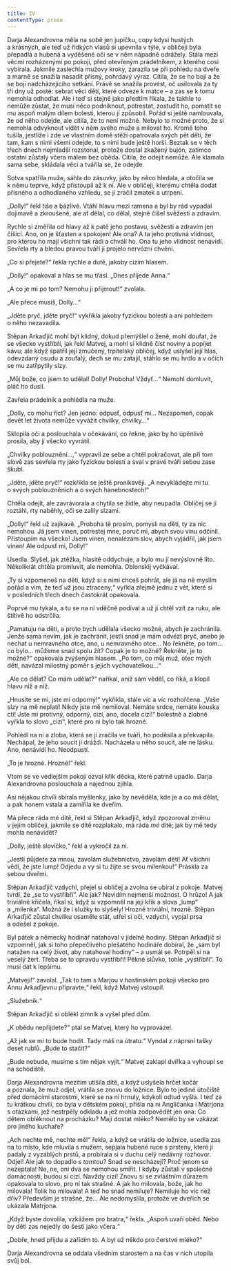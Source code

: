 ```yaml
---
title: IV
contentType: prose
---
```


Darja Alexandrovna měla na sobě jen jupičku, copy kdysi hustých a krásných, ale teď už řídkých vlasů si upevnila v týle, v obličeji byla přepadlá a hubená a vyděšené oči se v něm nápadně odrážely. Stála mezi věcmi rozházenými po pokoji, před otevřeným prádelníkem, z kterého cosi vybírala. Jakmile zaslechla mužovy kroky, zarazila se při pohledu na dveře a marně se snažila nasadit přísný, pohrdavý výraz. Cítila, že se ho bojí a že se bojí nadcházejícího setkání. Právě se snažila provést, oč usilovala za ty tři dny už posté: sebrat věci dětí, které odveze k matce – a zas se k tomu nemohla odhodlat. Ale i teď si stejně jako předtím říkala, že takhle to nemůže zůstat, že musí něco podniknout, potrestat, zostudit ho, pomstít se mu aspoň malým dílem bolesti, kterou jí způsobil. Pořád si ještě namlouvala, že od něho odejde, ale cítila, že to není možné. Nebylo to možné proto, že si nemohla odvyknout vidět v něm svého muže a milovat ho. Kromě toho tušila, jestliže i zde ve vlastním domě stěží opatrovala svých pět dětí, že tam, kam s nimi všemi odejde, to s nimi bude ještě horší. Beztak se v těch třech dnech nejmladší rozstonal, protože dostal zkažený bujón, zatímco ostatní zůstaly včera málem bez oběda. Cítila, že odejít nemůže. Ale klamala sama sebe, skládala věci a tvářila se, že odejde.

Sotva spatřila muže, sáhla do zásuvky, jako by něco hledala, a otočila se k němu teprve, když přistoupil až k ní. Ale v obličeji, kterému chtěla dodat přísného a odhodlaného vzhledu, se jí zračil zmatek a utrpení.

„Dolly!“ řekl tiše a bázlivě. Vtáhl hlavu mezi ramena a byl by rád vypadal dojímavě a zkroušeně, ale ať dělal, co dělal, stejně čišel svěžestí a zdravím.

Rychle si změřila od hlavy až k patě jeho postavu, svěžestí a zdravím jen čišící. Ano, on je šťasten a spokojen! Ale ona? A ta jeho protivná vlídnost, pro kterou ho mají všichni tak rádi a chválí ho. Ona tu jeho vlídnost nenávidí. Sevřela rty a bledou pravou tváří jí projelo nervózní chvění.

„Co si přejete?“ řekla rychle a dutě, jakoby cizím hlasem.

„Dolly!“ opakoval a hlas se mu třásl. „Dnes přijede Anna.“

„A co je mi po tom? Nemohu ji přijmout!“ zvolala.

„Ale přece musíš, Dolly…“

„Jděte pryč, jděte pryč!“ vykřikla jakoby fyzickou bolestí a ani pohledem o něho nezavadila.

Stěpan Arkaďjič mohl být klidný, dokud přemýšlel o ženě, mohl doufat, že se všecko vystříbří, jak řekl Matvej, a mohl si klidně číst noviny a popíjet kávu; ale když spatřil její zmučený, trpitelský obličej, když uslyšel její hlas, odevzdaný osudu a zoufalý, dech se mu zatajil, stáhlo se mu hrdlo a v očích se mu zatřpytily slzy.

„Můj bože, co jsem to udělal! Dolly! Proboha! Vždyť…“ Nemohl domluvit, pláč ho dusil.

Zavřela prádelník a pohlédla na muže.

„Dolly, co mohu říct? Jen jedno: odpusť, odpusť mi… Nezapomeň, copak devět let života nemůže vyvážit chvilky, chvilky…“

Sklopila oči a poslouchala v očekávání, co řekne, jako by ho úpěnlivě prosila, aby jí všecko vyvrátil.

„Chvilky poblouznění…,“ vypravil ze sebe a chtěl pokračovat, ale při tom slově zas sevřela rty jako fyzickou bolestí a sval v pravé tváři sebou zase škubl.

„Jděte, jděte pryč!“ rozkřikla se ještě pronikavěji. „A nevykládejte mi tu o svých poblouzněních a o svých hanebnostech!“

Chtěla odejít, ale zavrávorala a chytila se židle, aby neupadla. Obličej se jí roztáhl, rty naběhly, oči se zalily slzami.

„Dolly!“ řekl už zajíkavě. „Proboha tě prosím, pomysli na děti, ty za nic nemohou. Já jsem vinen, potrestej mne, poruč mi, abych svou vinu odčinil. Přistoupím na všecko! Jsem vinen, nenalézám slov, abych vyjádřil, jak jsem vinen! Ale odpusť mi, Dolly!“

Usedla. Slyšel, jak ztěžka, hlasitě oddychuje, a bylo mu jí nevýslovně líto. Několikrát chtěla promluvit, ale nemohla. Oblonskij vyčkával.

„Ty si vzpomeneš na děti, když si s nimi chceš pohrát, ale já na ně myslím pořád a vím, že teď už jsou ztraceny,“ vyřkla zřejmě jednu z vět, které si v posledních třech dnech častokrát opakovala.

Poprvé mu tykala, a tu se na ni vděčně podíval a už ji chtěl vzít za ruku, ale štítivě ho odstrčila.

„Pamatuju na děti, a proto bych udělala všecko možné, abych je zachránila. Jenže sama nevím, jak je zachránit, jestli snad je mám odvézt pryč, anebo je nechat u nemravného otce, ano, u nemravného otce… No řekněte, po tom… co bylo… můžeme snad spolu žít? Copak je to možné? Řekněte, je to možné?“ opakovala zvýšeným hlasem. „Po tom, co můj muž, otec mých dětí, navázal milostný poměr s jejich vychovatelkou…“

„Ale co dělat? Co mám udělat?“ naříkal, aniž sám věděl, co říká, a klopil hlavu níž a níž.

„Hnusíte se mi, jste mi odporný!“ vykřikla, stále víc a víc rozhořčena. „Vaše slzy na mě neplatí! Nikdy jste mě nemiloval. Nemáte srdce, nemáte kouska cti! Jste mi protivný, odporný, cizí, ano, docela cizí!“ bolestně a zlobně vyřkla to slovo „cizí“, které pro ni bylo tak hrozné.

Pohlédl na ni a zloba, která se jí zračila ve tváři, ho poděsila a překvapila. Nechápal, že jeho soucit ji dráždí. Nacházela u něho soucit, ale ne lásku. Ano, nenávidí ho. Neodpustí.

„To je hrozné. Hrozné!“ řekl.

Vtom se ve vedlejším pokoji ozval křik děcka, které patrně upadlo. Darja Alexandrovna poslouchala a najednou zjihla.

Asi nějakou chvíli sbírala myšlenky, jako by nevěděla, kde je a co má dělat, a pak honem vstala a zamířila ke dveřím.

Má přece ráda mé dítě, řekl si Stěpan Arkaďjič, když zpozoroval změnu v jejím obličeji, jakmile se dítě rozplakalo, má ráda _mé_ dítě; jak by mě tedy mohla nenávidět?

„Dolly, ještě slovíčko,“ řekl a vykročil za ní.

„Jestli půjdete za mnou, zavolám služebnictvo, zavolám děti! Ať všichni vědí, že jste lump! Odjedu a vy si tu žijte se svou milenkou!“ Práskla za sebou dveřmi.

Stěpan Arkaďjič vzdychl, přejel si obličej a zvolna se ubíral z pokoje. Matvej tvrdí, že „se to vystříbří“. Ale jak? Nevidím nejmenší možnost. O hrůzo! A jak triviálně křičela, říkal si, když si vzpomněl na její křik a slova „lump“ a „milenka“. Možná že i služky to slyšely! Hrozně triviální, hrozně. Stěpan Arkaďjič zůstal chvilku osaměle stát, utřel si oči, vzdychl, vypjal prsa a odešel z pokoje.

Byl pátek a německý hodinář natahoval v jídelně hodiny. Stěpan Arkaďjič si vzpomněl, jak si toho přepečlivého plešatého hodináře dobíral, že „sám byl natažen na celý život, aby natahoval hodiny“ – a usmál se. Potrpěl si na veselý žert. Třeba se to opravdu vystříbří! Pěkné slůvko, tohle „vystříbří“. To musí dát k lepšímu.

„Matveji!“ zavolal. „Tak to tam s Marjou v hostinském pokoji všecko pro Annu Arkaďjevnu připravte,“ řekl, když Matvej vstoupil.

„Služebník.“

Stěpan Arkaďjič si oblékl zimník a vyšel před dům.

„K obědu nepřijdete?“ ptal se Matvej, který ho vyprovázel.

„Až jak se mi to bude hodit. Tady máš na útratu.“ Vyndal z náprsní tašky deset rublů. „Bude to stačit?“

„Bude nebude, musíme s tím nějak vyjít.“ Matvej zaklapl dvířka a vyhoupl se na schodiště.

Darja Alexandrovna mezitím utišila dítě, a když uslyšela hrčet kočár a poznala, že muž odjel, vrátila se znovu do ložnice. Bylo to jediné útočiště před domácími starostmi, které se na ni hrnuly, kdykoli odtud vyšla. I teď za tu krátkou chvíli, co byla v dětském pokoji, přišla na ni Angličanka i Matrjona s otázkami, jež nestrpěly odkladu a jež mohla zodpovědět jen ona: Co dětem obléknout na procházku? Mají dostat mléko? Nemělo by se vzkázat pro jiného kuchaře?

„Ach nechte mě, nechte mě!“ řekla, a když se vrátila do ložnice, usedla zas na to místo, kde mluvila s mužem, sepjala hubené ruce s prsteny, které jí padaly z vyzáblých prstů, a probírala si v duchu celý nedávný rozhovor. Odjel! Ale jak to dopadlo _s_ _tamtou_? Snad se nescházejí? Proč jenom se nezeptala! Ne, ne, oni dva se nemohou smířit. I kdyby zůstali v společné domácnosti, budou si cizí. Navždy cizí! Znovu si se zvláštním důrazem opakovala to slovo, pro ni tak strašné. A jak ho milovala, bože, jak ho milovala! Tolik ho milovala! A teď ho snad nemiluje? Nemiluje ho víc než dřív? Především je strašné, že… Ale nedomyslila, protože ve dveřích se ukázala Ma­trjona.

„Když byste dovolila, vzkážem pro bratra,“ řekla. „Aspoň uvaří oběd. Nebo by děti zas nejedly do šesti jako včera.“

„Dobře, hned přijdu a zařídím to. A byl už někdo pro čerstvé mléko?“

Darja Alexandrovna se oddala všedním starostem a na čas v nich utopila svůj bol.
